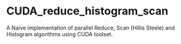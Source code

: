# CUDA_reduce_histogram_scan

A Naive implementation of parallel Reduce, Scan (Hillis Steele) and Histogram algorithms using CUDA toolset.
